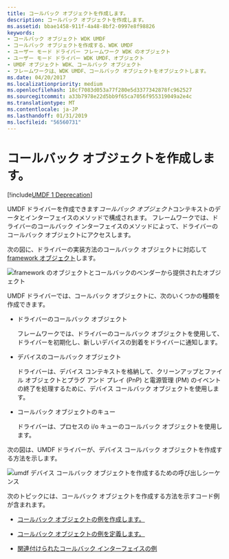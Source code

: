```yaml
---
title: コールバック オブジェクトを作成します。
description: コールバック オブジェクトを作成します。
ms.assetid: bbae1458-911f-4a48-8bf2-0997e8f98826
keywords:
- コールバック オブジェクト WDK UMDF
- コールバック オブジェクトを作成する、WDK UMDF
- ユーザー モード ドライバー フレームワーク WDK のオブジェクト
- ユーザー モード ドライバー WDK UMDF、オブジェクト
- UMDF オブジェクト WDK、コールバック オブジェクト
- フレームワークは、WDK UMDF、コールバック オブジェクトをオブジェクトします。
ms.date: 04/20/2017
ms.localizationpriority: medium
ms.openlocfilehash: 18cf7083d053a77f280e5d3377342878fc962527
ms.sourcegitcommit: a33b7978e22d5bb9f65ca7056f955319049a2e4c
ms.translationtype: MT
ms.contentlocale: ja-JP
ms.lasthandoff: 01/31/2019
ms.locfileid: "56560731"
---
```

# <a name="creating-callback-objects"></a>コールバック オブジェクトを作成します。


[!include[UMDF 1 Deprecation](../umdf-1-deprecation.md)]

UMDF ドライバーを作成できます*コールバック オブジェクト*コンテキストのデータとインターフェイスのメソッドで構成されます。 フレームワークでは、ドライバーのコールバック インターフェイスのメソッドによって、ドライバーのコールバック オブジェクトにアクセスします。

次の図に、ドライバーの実装方法のコールバック オブジェクトに対応して[framework オブジェクト](framework-objects.md)します。

![framework のオブジェクトとコールバックのベンダーから提供されたオブジェクト](images/correspond.gif)

UMDF ドライバーでは、コールバック オブジェクトに、次のいくつかの種類を作成できます。

-   ドライバーのコールバック オブジェクト

    フレームワークでは、ドライバーのコールバック オブジェクトを使用して、ドライバーを初期化し、新しいデバイスの到着をドライバーに通知します。

-   デバイスのコールバック オブジェクト

    ドライバーは、デバイス コンテキストを格納して、クリーンアップとファイル オブジェクトとプラグ アンド プレイ (PnP) と電源管理 (PM) のイベントの終了を処理するために、デバイス コールバック オブジェクトを使用します。

-   コールバック オブジェクトのキュー

    ドライバーは、プロセスの i/o キューのコールバック オブジェクトを使用します。

次の図は、UMDF ドライバーが、デバイス コールバック オブジェクトを作成する方法を示します。

![umdf デバイス コールバック オブジェクトを作成するための呼び出しシーケンス](images/callback.gif)

次のトピックには、コールバック オブジェクトを作成する方法を示すコード例が含まれます。

-   [コールバック オブジェクトの例を作成します。](creating-callback-objects-example.md)

-   [コールバック オブジェクトの例を定義します。](defining-callback-objects-example.md)

-   [関連付けられたコールバック インターフェイスの例](associating-callback-interfaces-example.md)

 

 





